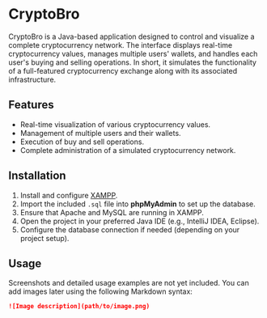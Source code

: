 # CryptoBro

CryptoBro is a Java-based application designed to control and visualize a complete cryptocurrency network. The interface displays real-time cryptocurrency values, manages multiple users' wallets, and handles each user's buying and selling operations. In short, it simulates the functionality of a full-featured cryptocurrency exchange along with its associated infrastructure.

## Features

- Real-time visualization of various cryptocurrency values.
- Management of multiple users and their wallets.
- Execution of buy and sell operations.
- Complete administration of a simulated cryptocurrency network.

## Installation

1. Install and configure [XAMPP](https://www.apachefriends.org/index.html).
2. Import the included `.sql` file into **phpMyAdmin** to set up the database.
3. Ensure that Apache and MySQL are running in XAMPP.
4. Open the project in your preferred Java IDE (e.g., IntelliJ IDEA, Eclipse).
5. Configure the database connection if needed (depending on your project setup).

## Usage

Screenshots and detailed usage examples are not yet included. You can add images later using the following Markdown syntax:

```markdown
![Image description](path/to/image.png)
